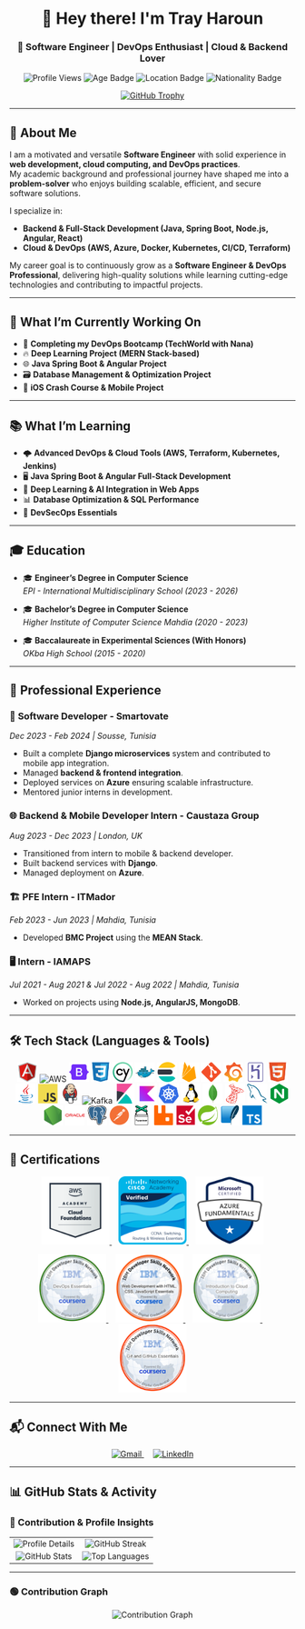 <h1 align="center">👋 Hey there! I'm Tray Haroun</h1>
<h3 align="center">🚀 Software Engineer | DevOps Enthusiast | Cloud & Backend Lover</h3>

<p align="center">
  <img src="https://komarev.com/ghpvc/?username=haroun2021&label=Profile%20views&color=0e75b6&style=flat" alt="Profile Views" />
  <img src="https://img.shields.io/badge/Age-24-blue" alt="Age Badge" />
  <img src="https://img.shields.io/badge/Location-Mahdia,%20Tunisia-blue" alt="Location Badge" />
  <img src="https://img.shields.io/badge/Nationality-Tunisian-red" alt="Nationality Badge" />
</p>

<p align="center">
  <a href="https://github.com/Haroun2021">
    <img src="https://github-profile-trophy.vercel.app/?username=Haroun2021&theme=flat&no-frame=true&column=7&margin-w=5" alt="GitHub Trophy" />
  </a>
</p>

---

## 🌟 About Me

I am a motivated and versatile **Software Engineer** with solid experience in **web development, cloud computing, and DevOps practices**.  
My academic background and professional journey have shaped me into a **problem-solver** who enjoys building scalable, efficient, and secure software solutions.

I specialize in:
- **Backend & Full-Stack Development (Java, Spring Boot, Node.js, Angular, React)**
- **Cloud & DevOps (AWS, Azure, Docker, Kubernetes, CI/CD, Terraform)**

My career goal is to continuously grow as a **Software Engineer & DevOps Professional**, delivering high-quality solutions while learning cutting-edge technologies and contributing to impactful projects.

---

## 🎯 What I’m Currently Working On

- 🚀 **Completing my DevOps Bootcamp (TechWorld with Nana)**
- 🔥 **Deep Learning Project (MERN Stack-based)**
- 🌐 **Java Spring Boot & Angular Project**
- 🗃️ **Database Management & Optimization Project**
- 📱 **iOS Crash Course & Mobile Project**

---

## 📚 What I’m Learning

- 🌩️ **Advanced DevOps & Cloud Tools (AWS, Terraform, Kubernetes, Jenkins)**
- 🖥️ **Java Spring Boot & Angular Full-Stack Development**
- 🧠 **Deep Learning & AI Integration in Web Apps**
- 📊 **Database Optimization & SQL Performance**
- 🔐 **DevSecOps Essentials**

---

## 🎓 Education

- 🎓 **Engineer’s Degree in Computer Science**  
  *EPI - International Multidisciplinary School (2023 - 2026)*

- 🎓 **Bachelor’s Degree in Computer Science**  
  *Higher Institute of Computer Science Mahdia (2020 - 2023)*

- 🎓 **Baccalaureate in Experimental Sciences (With Honors)**  
  *OKba High School (2015 - 2020)*

---

## 💼 Professional Experience

### 🚀 **Software Developer - Smartovate**
*Dec 2023 - Feb 2024 | Sousse, Tunisia*
- Built a complete **Django microservices** system and contributed to mobile app integration.
- Managed **backend & frontend integration**.
- Deployed services on **Azure** ensuring scalable infrastructure.
- Mentored junior interns in development.

### 🌐 **Backend & Mobile Developer Intern - Caustaza Group**
*Aug 2023 - Dec 2023 | London, UK*
- Transitioned from intern to mobile & backend developer.
- Built backend services with **Django**.
- Managed deployment on **Azure**.

### 🏗️ **PFE Intern - ITMador**
*Feb 2023 - Jun 2023 | Mahdia, Tunisia*
- Developed **BMC Project** using the **MEAN Stack**.

### 🖥️ **Intern - IAMAPS**
*Jul 2021 - Aug 2021 & Jul 2022 - Aug 2022 | Mahdia, Tunisia*
- Worked on projects using **Node.js, AngularJS, MongoDB**.

---

## 🛠️ Tech Stack (Languages & Tools)

<p align="center">
  <!-- Languages -->
  <img src="https://raw.githubusercontent.com/devicons/devicon/master/icons/angularjs/angularjs-original.svg" alt="Angular" width="35" />
  <img src="https://raw.githubusercontent.com/devicons/devicon/master/icons/aws/aws-original.svg" alt="AWS" width="35" />
  <img src="https://raw.githubusercontent.com/devicons/devicon/master/icons/bootstrap/bootstrap-plain.svg" alt="Bootstrap" width="35" />
  <img src="https://raw.githubusercontent.com/devicons/devicon/master/icons/css3/css3-original.svg" alt="CSS3" width="35" />
  <img src="https://raw.githubusercontent.com/devicons/devicon/master/icons/cypressio/cypressio-original.svg" alt="Cypress" width="35" />
  <img src="https://raw.githubusercontent.com/devicons/devicon/master/icons/docker/docker-original.svg" alt="Docker" width="35" />
  <img src="https://raw.githubusercontent.com/devicons/devicon/master/icons/elasticsearch/elasticsearch-original.svg" alt="Elasticsearch" width="35" />
  <img src="https://raw.githubusercontent.com/devicons/devicon/master/icons/firebase/firebase-plain.svg" alt="Firebase" width="35" />
  <img src="https://raw.githubusercontent.com/devicons/devicon/master/icons/git/git-original.svg" alt="Git" width="35" />
  <img src="https://raw.githubusercontent.com/devicons/devicon/master/icons/grafana/grafana-original.svg" alt="Grafana" width="35" />
  <img src="https://raw.githubusercontent.com/devicons/devicon/master/icons/heroku/heroku-original.svg" alt="Heroku" width="35" />
  <img src="https://raw.githubusercontent.com/devicons/devicon/master/icons/html5/html5-original.svg" alt="HTML5" width="35" />
  <img src="https://raw.githubusercontent.com/devicons/devicon/master/icons/java/java-original.svg" alt="Java" width="35" />
  <img src="https://raw.githubusercontent.com/devicons/devicon/master/icons/javascript/javascript-original.svg" alt="JavaScript" width="35" />
  <img src="https://raw.githubusercontent.com/devicons/devicon/master/icons/jenkins/jenkins-original.svg" alt="Jenkins" width="35" />
  <img src="https://raw.githubusercontent.com/devicons/devicon/master/icons/kafka/kafka-original.svg" alt="Kafka" width="35" />
  <img src="https://raw.githubusercontent.com/devicons/devicon/master/icons/kibana/kibana-original.svg" alt="Kibana" width="35" />
  <img src="https://raw.githubusercontent.com/devicons/devicon/master/icons/kotlin/kotlin-original.svg" alt="Kotlin" width="35" />
  <img src="https://raw.githubusercontent.com/devicons/devicon/master/icons/kubernetes/kubernetes-plain.svg" alt="Kubernetes" width="35" />
  <img src="https://raw.githubusercontent.com/devicons/devicon/master/icons/linux/linux-original.svg" alt="Linux" width="35" />
  <img src="https://raw.githubusercontent.com/devicons/devicon/master/icons/mongodb/mongodb-original.svg" alt="MongoDB" width="35" />
  <img src="https://raw.githubusercontent.com/devicons/devicon/master/icons/microsoftsqlserver/microsoftsqlserver-plain.svg" alt="SQL Server" width="35" />
  <img src="https://raw.githubusercontent.com/devicons/devicon/master/icons/mysql/mysql-original.svg" alt="MySQL" width="35" />
  <img src="https://raw.githubusercontent.com/devicons/devicon/master/icons/nginx/nginx-original.svg" alt="Nginx" width="35" />
  <img src="https://raw.githubusercontent.com/devicons/devicon/master/icons/nodejs/nodejs-original.svg" alt="Node.js" width="35" />
  <img src="https://raw.githubusercontent.com/devicons/devicon/master/icons/oracle/oracle-original.svg" alt="Oracle" width="35" />
  <img src="https://raw.githubusercontent.com/devicons/devicon/master/icons/postgresql/postgresql-original.svg" alt="PostgreSQL" width="35" />
  <img src="https://raw.githubusercontent.com/devicons/devicon/master/icons/postman/postman-original.svg" alt="Postman" width="35" />
  <img src="https://raw.githubusercontent.com/devicons/devicon/master/icons/puppeteer/puppeteer-original.svg" alt="Puppeteer" width="35" />
  <img src="https://raw.githubusercontent.com/devicons/devicon/master/icons/rabbitmq/rabbitmq-original.svg" alt="RabbitMQ" width="35" />
  <img src="https://raw.githubusercontent.com/devicons/devicon/master/icons/selenium/selenium-original.svg" alt="Selenium" width="35" />
  <img src="https://raw.githubusercontent.com/devicons/devicon/master/icons/spring/spring-original.svg" alt="Spring" width="35" />
  <img src="https://raw.githubusercontent.com/devicons/devicon/master/icons/sqlite/sqlite-original.svg" alt="SQLite" width="35" />
  <img src="https://raw.githubusercontent.com/devicons/devicon/master/icons/typescript/typescript-original.svg" alt="TypeScript" width="35" />
</p>

---

## 📜 Certifications

<p align="center">
  <a href="https://www.credly.com/badges/6468b57d-17d7-43da-ae1e-750dbb9ecc08/public_url" target="_blank">
    <img src="assets/aws-academy-graduate-aws-academy-cloud-foundations.png" alt="AWS Cloud Foundations" width="120" />
  </a>
  &nbsp;&nbsp;
  <a href="https://www.credly.com/badges/d779557b-0ffe-4810-ba6c-e6d419087378/public_url" target="_blank">
    <img src="assets/ccna-switching-routing-and-wireless-essentials.1.png" alt="Cisco CCNA" width="120" />
  </a>
  &nbsp;&nbsp;
  <a href="https://www.credly.com/badges/b5a7d2fe-9bbf-48b5-aafd-3c8883a7af2f/public_url" target="_blank">
    <img src="assets/microsoft-certified-azure-fundamentals (1).png" alt="Azure Fundamentals" width="120" />
  </a>
</p>

<p align="center">
  <a href="https://www.credly.com/badges/1b97c21a-9589-4622-8f6e-2c1937b98188/public_url" target="_blank">
    <img src="assets/devops-essentials.2.png" alt="IBM DevOps Essentials" width="120" />
  </a>
  &nbsp;&nbsp;
  <a href="https://www.credly.com/badges/2c3090bc-b157-46c9-b79c-973a6df952ff/public_url" target="_blank">
    <img src="assets/web-development-with-html-css-javascript-essentials.png" alt="IBM Web Development Essentials" width="120" />
  </a>
  &nbsp;&nbsp;
  <a href="https://www.credly.com/badges/0516ccb8-afc0-4b98-8c00-c1a0b5a636c1/public_url" target="_blank">
    <img src="assets/introduction-to-cloud-computing.png" alt="IBM Cloud Computing" width="120" />
  </a>
  &nbsp;&nbsp;
  <a href="https://www.credly.com/badges/ae7b2dd7-d0ce-4f30-885d-8301ce58dac7/public_url" target="_blank">
    <img src="assets/git-and-github-essentials.1.png" alt="IBM Git & GitHub Essentials" width="120" />
  </a>
</p>

---
## 📬 Connect With Me

<p align="center">
  <a href="mailto:harountray33@gmail.com" target="_blank">
    <img src="https://img.icons8.com/color/48/000000/gmail-new.png" width="35" alt="Gmail" />
  </a>
  &nbsp;&nbsp;&nbsp;
  <a href="https://www.linkedin.com/in/tray-haroun-4627a51b9" target="_blank">
    <img src="https://img.icons8.com/color/48/000000/linkedin.png" width="35" alt="LinkedIn" />
  </a>
</p>


---
## 📊 GitHub Stats & Activity

### 🎯 Contribution & Profile Insights


<table align="center">
  <tr>
    <td align="center">
      <img src="https://github-profile-summary-cards.vercel.app/api/cards/profile-details?username=Haroun2021&theme=tokyonight" alt="Profile Details" />
    </td>
    <td align="center">
      <img src="https://github-readme-streak-stats.herokuapp.com/?user=Haroun2021&theme=tokyonight" alt="GitHub Streak" />
    </td>
  </tr>
  <tr>
    <td align="center">
      <img src="https://github-readme-stats.vercel.app/api?username=Haroun2021&show_icons=true&theme=tokyonight" alt="GitHub Stats" />
    </td>
    <td align="center">
      <img src="https://github-readme-stats.vercel.app/api/top-langs/?username=Haroun2021&layout=compact&theme=tokyonight" alt="Top Languages" />
    </td>
  </tr>
</table>

---


### 🟢 Contribution Graph 

<p align="center">
  <img src="https://github-contributions-api.deno.dev/Haroun2021.svg" alt="Contribution Graph" />
</p>






